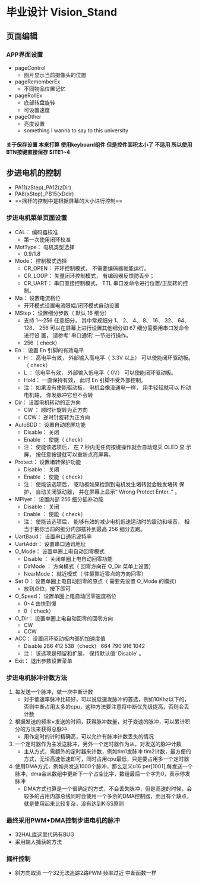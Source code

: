 # 毕业设计 Vision_Stand

## 页面编辑
### APP界面设置
+ pageControl 
  + 图片显示当前摄像头的位置
+ pageRememberEx
  + 不同物品位置记忆
+ pageRollEx
  + 底部转盘旋转
  + 可设置速度
+ pageOther
  + 亮度设置
  + something I wanna to say to this university

#### 关于保存设置 本来打算 使用keyboard组件 但是控件面积太小了 不适用 所以使用BTN按键直接保存 SITE1~4


## 步进电机的控制

+ PA11(zStep)_PA12(zDir)
+ PA8(xStep)_PB15(xDdir)
+ ==摇杆的控制中是根据屏幕的大小进行控制==


### 步进电机菜单页面设置
+ CAL： 编码器校准  
  + 第一次使用闭环校准
+ MotType： 电机类型选择  
  + 0.9/1.8
+ Mode： 控制模式选择  
  + CR_OPEN： 开环控制模式， 不需要编码器就能运行。
  + CR_LOOP： 矢量闭环控制模式， 有编码器反馈防丢步；
  + CR_UART： 串口直接控制模式， TTL 串口发命令进行位置/正反转的控制。  
+ Ma： 设置电流档位  
  + 开环模式设置电流限幅/闭环模式自动设置
+ MStep： 设置细分步数（ 默认 16 细分）
  + 支持 1～256 任意细分， 其中常规细分 1、 2、 4、 8、 16、 32、 64、 128、
    256 可以在屏幕上进行设置其他细分如 67 细分需要用串口发命令进行设
    置， 请参考‘ 串口通讯’ 一节进行操作。  
  + 256（ check）
+ En： 设置 En 引脚的有效电平    
  + H ： 高电平有效， 外部输入高电平（ 3.3V 以上） 可以使能闭环驱动板。 （ check）
  + L ： 低电平有效， 外部输入低电平（ 0V） 可以使能闭环驱动板。
  + Hold： 一直保持有效， 此时 En 引脚不受外部控制。
  + 注： 如果没有使能驱动板， 电机会像没通电一样， 用手轻轻就可以
    拧动电机轴， 你发脉冲它也不会转  
+ Dir： 设置电机转动的正方向  
  + CW ： 顺时针旋转为正方向
  + CCW： 逆时针旋转为正方向  
+ AutoSDD： 设置自动熄屏功能  
  + Disable： 关闭
  + Enable ： 使能（ check）
  + 注： 使能该选项后， 在 7 秒内无任何按键操作就会自动熄灭 OLED 显
    示屏， 按任意按键就可以重新点亮屏幕。  
+ Protect： 设置堵转保护功能  
  + Disable： 关闭
  + Enable ： 使能（ check）
  + 注： 使能该选项后， 驱动板如果检测到电机发生堵转就会触发堵转
    保护， 自动关闭驱动器， 并在屏幕上显示“ Wrong Protect Enter..” 。  
+ MPlyer： 设置内部 256 细分插补功能  
  + Disable： 关闭
  + Enable ： 使能（ check）
  + 注： 使能该选项后， 能够有效的减少电机低速运动时的震动和噪音，
    相当于把你当前的细分内部插补到最高 256 细分去跑。  
+ UartBaud： 设置串口通讯波特率  
+ UartAddr： 设置串口通讯地址  
+ O_Mode： 设置单圈上电自动回零模式  
  + Disable ： 关闭单圈上电自动回零功能
  + DirMode ： 方向模式（ 回零方向在 O_Dir 菜单上设置）
  + NearMode： 就近模式（ 往最靠近零点的方向回零）  
+ Set O： 设置单圈上电自动回零的原点（ 需要先设置 O_Mode 的模式） 
  + 放到点位，按下即可
+ O_Speed： 设置单圈上电自动回零速度档位  
  + 0~4 由快到慢 
  + 0（ check）
+ O_Dir： 设置单圈上电自动回零的回零方向  
  + CW
  + CCW  
+ ACC： 设置闭环驱动板内部的加速度值  
  + Disable
    286
    412
    538（check）
    664
    790
    916
    1042
  + 注： 该选项是预留和扩展， 保持默认值‘ Disable’ 。  
+ Exit： 退出参数设置菜单  

### 步进电机脉冲计数方法

1. 每发送一个脉冲，做一次中断计数
   + 对于低速率脉冲比较好，可以说低速发脉冲的首选，例如10Khz以下的，否则中断占用太多的cpu，这种方法要注意将中断优先级提高，否则会丢计数
2. 根据发送的频率×发送的时间，获得脉冲数量，对于变速的脉冲，可以累计积分的方法来获得总脉冲
   + 用作定时的计时精确高，可以允许有脉冲计数丢失的情况
3. 一个定时器作为主发送脉冲，另外一个定时器作为从，对发送的脉冲计数
   + 主从方式，需额外的定时器来计数，例如tim1发脉冲 tim2计数，最方便的方式，无论高速低速即可，同时占用cpu最低，只是要占用多一个定时器
4. 使用DMA方式，例如共发送1000个脉冲，那么定义u16 per[1001],每发送一个脉冲，dma会从数组中更新下一个占空比字，数组最后一个字为0，表示停发脉冲
   + DMA方式也算是一个很确定的方式，不会丢失脉冲，但是高速的时候，会较多的占用内部总线同时会使用一个多余的DMA控制器，而且有个缺点，就是使用起来比较复杂，没有达到KISS原则


### 最终采用PWM+DMA控制步进电机的脉冲
+ 32HAL库这里代码有BUG 
+ 采用输入捕获的方法


### 摇杆控制
+ 斜方向取消 一个32无法追踪2路PWM 频率过近 中断函数一样
